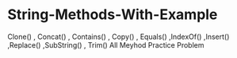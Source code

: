# String-Methods-With-Example
Clone() , Concat() , Contains() , Copy() , Equals() ,IndexOf() ,Insert() ,Replace() ,SubString() , Trim()  All Meyhod Practice Problem
